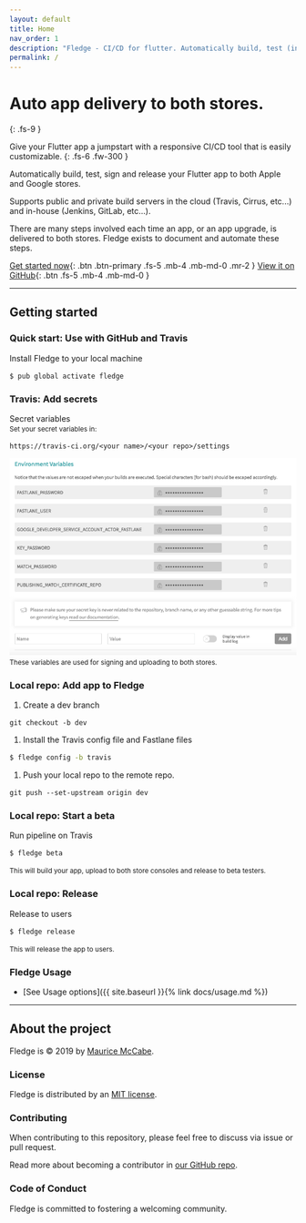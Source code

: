 ```yaml
---
layout: default
title: Home
nav_order: 1
description: "Fledge - CI/CD for flutter. Automatically build, test (including integration tests), sign and release your Flutter app to both Apple and Google stores. Supports tracing-back from any version of app to your source code."
permalink: /
---
```


# Auto app delivery to both stores.
{: .fs-9 }

Give your Flutter app a jumpstart with a responsive CI/CD tool that is easily customizable.
{: .fs-6 .fw-300 }

Automatically build, test, sign and release your Flutter app to both Apple and Google stores.

Supports public and private build servers in the cloud (Travis, Cirrus, etc...) and in-house (Jenkins, GitLab, etc...).

There are many steps involved each time an app, or an app upgrade, is delivered to both stores. Fledge exists to document and automate these steps.

[Get started now](#getting-started){: .btn .btn-primary .fs-5 .mb-4 .mb-md-0 .mr-2 } [View it on GitHub](https://github.com/mmcc007/fledge){: .btn .fs-5 .mb-4 .mb-md-0 }

---

## Getting started

### Quick start: Use with GitHub and Travis

Install Fledge to your local machine
```
$ pub global activate fledge
```

### Travis: Add secrets

Secret variables  
<small>Set your secret variables in:</small>  
```
https://travis-ci.org/<your name>/<your repo>/settings
```
![secret variables](./assets/images/travis_secret_env.png)  
<small>These variables are used for signing and uploading to both stores.</small>

### Local repo: Add app to Fledge

1. Create a dev branch
```
git checkout -b dev
```
1. Install the Travis config file and Fastlane files
```bash
$ fledge config -b travis
```
1. Push your local repo to the remote repo.
```
git push --set-upstream origin dev
``` 

### Local repo: Start a beta

Run pipeline on Travis
```
$ fledge beta
```
<small>This will build your app, upload to both store consoles and release to beta testers.</small>

### Local repo: Release

Release to users
```
$ fledge release
```
<small>This will release the app to users.</small>

### Fledge Usage

- [See Usage options]({{ site.baseurl }}{% link docs/usage.md %})

---

## About the project

Fledge is &copy; 2019 by [Maurice McCabe](http://mauricemccabe.com).

### License

Fledge is distributed by an [MIT license](https://github.com/mmcc007/fledge/tree/master/LICENSE.txt).

### Contributing

When contributing to this repository, please feel free to discuss via issue or pull request.

Read more about becoming a contributor in [our GitHub repo](https://github.com/mmcc007/fledge#contributing).

### Code of Conduct

Fledge is committed to fostering a welcoming community.

